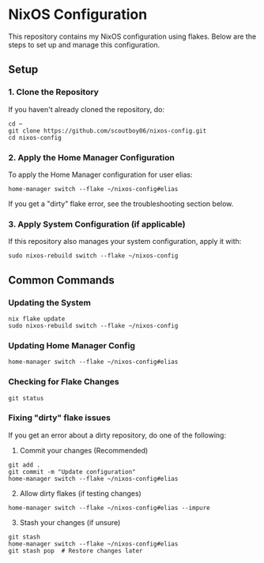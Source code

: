 # NixOS Configuration

This repository contains my NixOS configuration using flakes. Below are the steps to set up and manage this configuration.

## Setup

### 1. Clone the Repository

If you haven't already cloned the repository, do:

```
cd ~
git clone https://github.com/scoutboy06/nixos-config.git
cd nixos-config
```

### 2. Apply the Home Manager Configuration

To apply the Home Manager configuration for user elias:

```
home-manager switch --flake ~/nixos-config#elias
```

If you get a "dirty" flake error, see the troubleshooting section below.

### 3. Apply System Configuration (if applicable)

If this repository also manages your system configuration, apply it with:

```
sudo nixos-rebuild switch --flake ~/nixos-config
```

## Common Commands

### Updating the System

```
nix flake update
sudo nixos-rebuild switch --flake ~/nixos-config
```

### Updating Home Manager Config

```
home-manager switch --flake ~/nixos-config#elias
```

### Checking for Flake Changes

```
git status
```

### Fixing "dirty" flake issues

If you get an error about a dirty repository, do one of the following:

1. Commit your changes (Recommended)

```
git add .
git commit -m "Update configuration"
home-manager switch --flake ~/nixos-config#elias
```

2. Allow dirty flakes (if testing changes)

```
home-manager switch --flake ~/nixos-config#elias --impure
```

3. Stash your changes (if unsure)

```
git stash
home-manager switch --flake ~/nixos-config#elias
git stash pop  # Restore changes later
```
